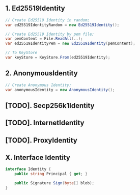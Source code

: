 ## 1. Ed25519Identity

```cs
// Create Ed25519 Identity in random;
var ed25519IdentityRandom = new Ed25519Identity();

// Create Ed25519 Identity by pem file;
var pemContent = File.ReadAll(..);
var ed25519IdentityPem = new Ed25519Identity(pemContent);

// To KeyStore
var keyStore = KeyStore.From(ed25519Identity);
```


## 2. AnonymousIdentity

```cs
// Create Anonymous Identity;
var anonymousIdentity = new AnonymousIdentity();
```

## [TODO]. Secp256k1Identity

## [TODO]. InternetIdentity

## [TODO]. ProxyIdentity

## X. Interface Identity

```cs
interface Identity {
    public string Principal { get; }

    public Signature Sign(byte[] blob);
}
```